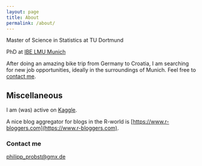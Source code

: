 ```yaml
---
layout: page
title: About
permalink: /about/
---
```


Master of Science in Statistics at TU Dortmund

PhD at [IBE LMU Munich](http://philipppro.github.io/)

After doing an amazing bike trip from Germany to Croatia, I am searching for new job opportunities, ideally in the surroundings of Munich. Feel free to [contact me](mailto:philipp_probst@gmx.de). 

## Miscellaneous

I am (was) active on [Kaggle](https://www.kaggle.com/icedragon).

A nice blog aggregator for blogs in the R-world is [https://www.r-bloggers.com](https://www.r-bloggers.com).

### Contact me

[philipp_probst@gmx.de](mailto:philipp_probst@gmx.de)
